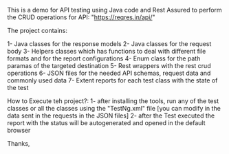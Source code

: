 This is a demo for API testing using Java code and Rest Assured to perform the CRUD operations for API: "https://reqres.in/api/"

The project contains:

1- Java classes for the response models
2- Java classes for the request body
3- Helpers classes which has functions to deal with different file formats and for the report configurations
4- Enum class for the path paramas of the targeted destination 
5- Rest wrappers with the rest crud operations
6- JSON files for the needed API schemas, request data and commonly used data
7- Extent reports for each test class with the state of the test


How to Execute teh project?:
1- after installing the tools, run any of the test classes or all the classes using the "TestNg.xml" file [you can modify in the data sent in the requests in the JSON files]
2- after the Test executed the report with the status will be autogenerated and opened in the default browser 


Thanks,
